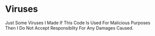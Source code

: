 # Viruses
Just Some Viruses I Made
If This Code Is Used For Malicious Purposes Then I Do Not Accept Responsiblity For Any Damages Caused.
